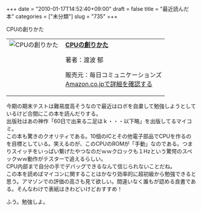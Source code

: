 +++
date = "2010-01-17T14:52:40+09:00"
draft = false
title = "最近読んだ本"
categories = ["未分類"]
slug = "735"
+++

<p>CPUの創りかた</p>

<table><tbody><tr><td valign="top"><a target="_blank" href="http://www.amazon.co.jp/exec/obidos/ASIN/4839909865/nifty05-nif113199-22/ref=nosim"><img   border="0" align="left" title="CPUの創りかた" alt="CPUの創りかた" src="http://ecx.images-amazon.com/images/I/51ATDABNHEL._SL160_.jpg" /></a></td>

<td valign="top"><a target="_blank" href="http://www.amazon.co.jp/exec/obidos/ASIN/4839909865/nifty05-nif113199-22/ref=nosim"><strong>CPUの創りかた</strong></a><p>

著者：渡波 郁<br />

販売元：毎日コミュニケーションズ<br /><a target="_blank" href="http://www.amazon.co.jp/exec/obidos/ASIN/4839909865/nifty05-nif113199-22/ref=nosim">Amazon.co.jpで詳細を確認する</a></p></td></tr></tbody></table>

<p>今期の期末テストは難易度高そうなので最近はロボを自粛して勉強しようとしているけど合間にこの本を読んだりする。<br />出版社はあの神作「60日で出来る二足ほｋ・・・以下略」を出版してるマイコミ。<br />この本も驚きのクオリティである。10個のICとその他電子部品でCPUを作るのを目標としている。笑えるのが、このCPUのROMが「手動」なのである。つまりスイッチをいっぱい繋げたやつなのだｗｗクロックも１Hzという驚愕のスペックｗｗ動作がテスターで追えるらしい。<br />CPU内部まで自分の手でデバッグできるなんて信じられないことだね。<br />この本を読めばマイコンに関することはかなり効率的に超初級から勉強できると思う。アマゾンでの評価の高さも見て欲しい。間違いなく誰もが認める良書である。そんなわけで表紙はきわどいけどおすすめ！</p>

<p>ふう。勉強しよ。</p>

